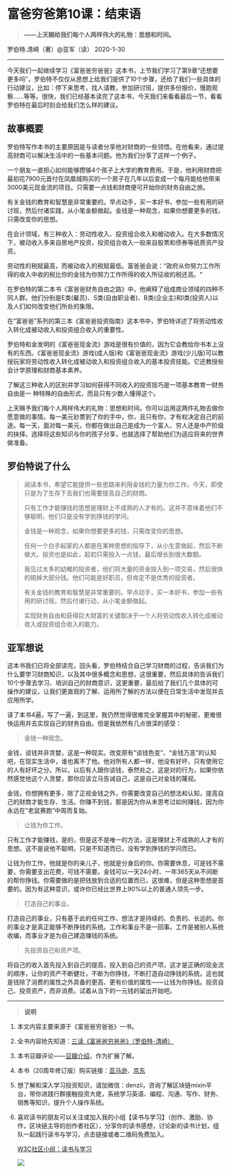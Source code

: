 # 富爸穷爸第10课：结束语

> **——上天赐给我们每个人两样伟大的礼物：思想和时间。**

 罗伯特.清崎（著）@亚军（读） 2020-1-30



------

今天我们一起继续学习《富爸爸穷爸爸》这本书，上节我们学习了第9章“还想要更多吗”，罗伯特不仅仅从思想上给我们提供了10个步骤，还给了我们一些具体的行动建议，比如：停下来思考，找人请教，参加研讨班，提供多份报价，慢跑观察......等等。很快，我们已经基本读完了这本书，今天我们来看看最后一节，看看罗伯特在最后时刻会给我们怎么样的建议。



## **故事概要**

罗伯特写作本书的主要原因是与读者分享他对财商的一些领悟。在他看来，通过提高财商可以解决生活中的一些基本问题。他为我们分享了这样一个例子。

一个朋友一直担心如何能够攒够4个孩子上大学的教育费用。于是，他利用财商把最初花7900元首付在凤凰城购买的一个房子在几年以后变成一个每月能给他带来3000美元现金流的项目。只需要一点钱和财商便可开始你的财务自由之旅。

有关金钱的教育和智慧是非常重要的。早点动手，买一本好书，参加一些有用的研讨班，然后付诸实践，从小笔金额做起。金钱是一种观念，如果你想要更多的钱，只需改变你的思想。

在会计领域，有三种收入：劳动性收入、投资组合收入和被动收入。在大多数情况下，被动收入多来自房地产投资，投资组合收入一般来自股票和债券等纸质资产投资。

劳动性的税赋最高，而被动收入的税赋最低。富爸爸会说：“政府从你努力工作所得的收入中收的税比你的金钱为你努力工作所得的收入所征收的税还高。“

在罗伯特的第二本书《富爸爸财务自由之路》中，他阐释了组成商业领域的四种不同人群。他们分别是E类(雇员)、S类(自由职业者)、B类(企业主)和I类(投资人)以及人们如何改变他们所处的象限。

在“富爸爸”系列的第三本《富爸爸投资指南》这本书中，罗伯特详述了将劳动性收入转化成被动收入和投资组合收入的重要性。

罗伯特和金发明的《富爸爸现金流》游戏是很有价值的，因为它会教给你书本上没有的东西。《富爸爸现金流》游戏(成人版)和《富爸爸现金流》游戏(少儿版)可以教授玩家将劳动性收入转化成被动收入和投资组合收入的基本投资技能。它还教授些会计学原理和财商基本素养。

了解这三种收入的区别并学习如何获得不同收入的投资技巧是一项基本教育一财务自由是一 种特殊的自由形式，而且只有少数人懂得这个。

上天赐予我们每个人两样伟大的礼物：思想和时间。你可以运用这两件礼物去做你愿意做的事情。每一美元钞票到了你的手中，你，且只有你，才有权决定自己的前途。每一天，面对每一美元，你都在做出自己是成为一个富人、穷人还是中产阶级的抉择。选择将这些知识与你的孩子分享，也就选择了帮助他们为适应将来的世界做准备。  



## **罗伯特说了什么**

> 阅读本书，希望它能提供一些思路来利用金钱的力量为你工作。今天，即使只是为了生存下去我们也需要提高自己的财商。
>
> 只有工作才能赚钱的思想是理财上不成熟的人才有的。这并不意味着他们不够聪明，他们只是没有学到挣钱的学问。
>
> 金钱是一种观念，如果你想要更多的钱，只需改变你的思想。
>
> 任何一个白手起家的人都是在某种思想的指导下，从小生意做起，然后不断做大。投资也是如此，起初只需投入一点钱，最后增长到很大数额。
>
> 我见过太多的幼稚的投资者，他们将大量的资金投入到一项交易，然后很快的赔掉大部分钱。他们可能是好职员，但肯定不是优秀的投资者。
>
> 有关金钱的教育和智慧是非常重要的。早点动手，买一本好书，参加一些有用的研讨班，然后付诸行动，从小笔金额做起。
>
> 实现财务自由和获得巨大财富的关键取决于一个人将劳动性收入转化成被动收入或投资组合收入的能力。



## 亚军想说

这本书我们已将全部读完，回头看，罗伯特结合自己学习财商的过程，告诉我们为什么要学习财商知识，以及其中很多概念和思想，这很重要，然后具体的告诉我们10个步骤去学习、培训自己的财商意识，这更重要，最后给了我们几个具体的可操作的建议，让我们更直观的了解、运用所了解的方法以便在日常生活中发现并去应用所学。

读了本书4遍，写了一遍，到这里，我仍然觉得很难完全掌握其中的秘密，更难很快运用并去实现自己的财务自由。但是我依然有几点很深的感受：

> 金钱一种观念。

金钱，谈钱并非贪婪，这是一种现实。改变原有“谈钱色变”、“金钱万恶”的认知吧，在现实生活中，谁也离不了他。他对所有人都一样，他没有好坏，只有使用它的人有好坏之分。所以，以后有人跟你谈钱，泰然处之，这是对的行为，如果你依然感觉他这个人贪婪，那你应该立马告诫自己，这是自己对金钱的蔑视。

金钱，你想拥有更多，除了正视金钱之外，你需要改变自己的想法和认知，提高自己的财商才能生存、生活。你赚不到钱，那是因为你从未思考过如何赚钱，因为你永远在“老鼠赛跑”中周而复始。

> 让钱为你工作。

只有工作才能赚钱，是的，但是这不是唯一的方法，这是理财上不成熟的人才有的思想。这不是说他不聪明，只是不知道而已，没有学到挣钱的学问而已。

让钱为你工作，他就是你的亲儿子，他就是分身后的你。你需要休息，可是钱不需要，你需要支出花费，可钱不需要。金钱可以一天24小时、一年365天从不间断的帮你挣钱。你需要做的是把钱放到合适的位置而已，这很难，但是这种思想是首要的。因为有这种意识，或许你已经比世界上90%以上的普通人领先一步。

> 打造自己的事业。
>

打造自己的事业，只有基于此的任何工作、想法才是持续的、负责的、长远的。你的事业才是真正能够不断挣钱的系统。工作和事业不是一回事。工作是被别人系统收编，而事业才是为自己建造赚钱的系统。

> 先投资自己和资产项。

将自己的收入首先投入到自己的提高，投入到自己的资产项，这才是正确的现金流的顺序，让你的资产不断健壮，不断为你挣钱，不断打造自动挣钱的系统。这也就是钱除了消费的属性之外具备的更高、更有价值的属性——让钱为你挣钱。投资自己、投资资产，而非消费。试着从当下的一元钱的留出开始吧。



------

> **说明**

1. 本文内容主要来源于《富爸爸穷爸爸》一书。

2. 全书内容抢先知道：[三读《富爸爸穷爸爸》（罗伯特-清崎）](https://w3c.group/c/1578042683991669)

3. 本书豆瓣评论——[豆瓣介绍](https://book.douban.com/subject/3291111/)，作为扩展了解。

4. 本书（20周年修订版）购买链接：[亚马逊](https://www.amazon.cn/b?node=1941075071&ref=cn_ags_top_nav_item_658399051_merchandised-search-top-3)、[京东](https://item.jd.com/28788556670.html)

5. 想了解和深入学习投资知识，请加微信：denzii，咨询了解区块链mixin平台，带你进践行群接触投资大佬，系统学习英语、编程、沟通、写作、财务、销售等知识，提升个人操作系统。

6. 喜欢读书的朋友可以关注或加入我的小组【读书与学习】（创作、激励、协作，区块链主导的创作者社区），分享你的读书感想，讨论新的读书计划，组队一起践行读书与学习，点击链接或者二维码免费加入。

   [W3C社区小组：读书与学习 ](https://w3c.group/g/1124622/join?ref=2307e1c2) 

   ![](E:/study/GitHub/RichDadandPoorDad/pic/0read.jpg)

